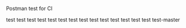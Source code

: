 Postman test for CI

test test test test test test
test test test test
test test test test
test-master